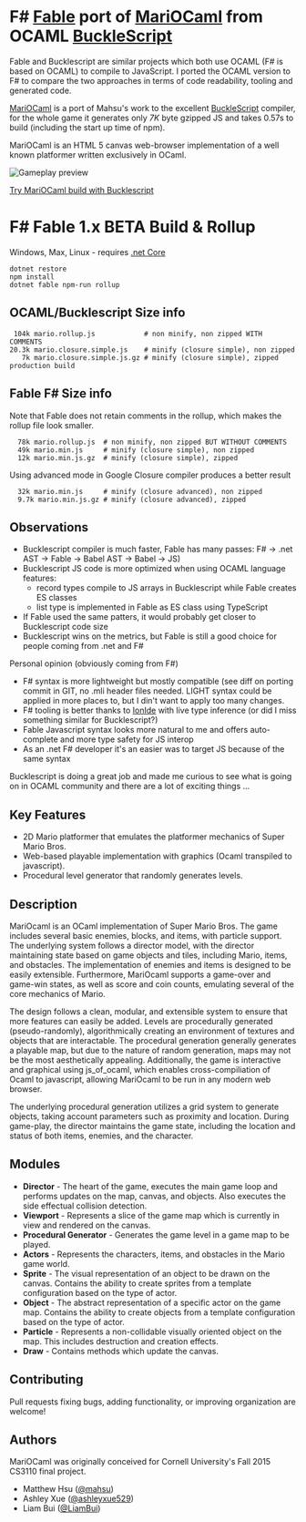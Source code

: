 F# [Fable](hhttp://fable.io/blog/Introducing-1-0-beta.html) port of [MariOCaml](https://mahsu.github.io/mariocaml/) from OCAML [BuckleScript](https://github.com/bloomberg/bucklescript)
=============

Fable and Bucklescript are similar projects which both use OCAML (F# is based on OCAML) to compile to JavaScript.
I ported the OCAML version to F# to compare the two approaches in terms of code readability, tooling and generated code.

[MariOCaml](https://mahsu.github.io/mariocaml/)  is a port of Mahsu's work to the excellent [BuckleScript](https://github.com/bloomberg/bucklescript) compiler, for the whole
game it generates only *7K* byte gzipped JS and takes 0.57s to build (including the start up time of npm).

MariOCaml is an HTML 5 canvas web-browser implementation of a well known platformer written exclusively in OCaml.

![Gameplay preview](https://github.com/mahsu/MariOCaml/raw/master/screenshots/preview.gif)

[Try MariOCaml build with Bucklescript](http://zhanghongbo.me/MariOCaml/)

# F# Fable 1.x BETA Build & Rollup 

Windows, Max, Linux - requires [.net Core](https://www.microsoft.com/net/download/core)

```
dotnet restore
npm install
dotnet fable npm-run rollup
```

## OCAML/Bucklescript Size info

```
 104k mario.rollup.js            # non minify, non zipped WITH COMMENTS
20.3k mario.closure.simple.js    # minify (closure simple), non zipped
   7k mario.closure.simple.js.gz # minify (closure simple), zipped production build
```

## Fable F# Size info 
Note that Fable does not retain comments in the rollup, which makes the rollup file look smaller.

```
  78k mario.rollup.js  # non minify, non zipped BUT WITHOUT COMMENTS 
  49k mario.min.js     # minify (closure simple), non zipped
  12k mario.min.js.gz  # minify (closure simple), zipped 
``` 

Using advanced mode in Google Closure compiler produces a better result

```
  32k mario.min.js     # minify (closure advanced), non zipped
  9.7k mario.min.js.gz # minify (closure advanced), zipped
```

## Observations
  
- Bucklescript compiler is much faster, Fable has many passes: F# -> .net AST -> Fable -> Babel AST -> Babel -> JS)
- Bucklescript JS code is more optimized when using OCAML language features:
  - record types compile to JS arrays in Bucklescript while Fable creates ES classes 
  - list type is implemented in Fable as ES class using TypeScript
- If Fable used the same patters, it would probably get closer to Bucklescript code size
- Bucklescript wins on the metrics, but Fable is still a good choice for people coming from .net and F#

Personal opinion (obviously coming from F#) 
- F# syntax is more lightweight but mostly compatible (see diff on porting commit in GIT, no .mli header files needed.
  LIGHT syntax could be applied in more places to, but I din't want to apply too many changes.
- F# tooling is better thanks to [IonIde](ionide.io) with live type inference (or did I miss something similar for Bucklescript?)
- Fable Javascript syntax looks more natural to me and offers auto-complete and more type safety for JS interop
- As an .net F# developer it's an easier was to target JS because of the same syntax

Bucklescript is doing a great job and made me curious to see what is going on in OCAML community and there are a lot of exciting things ...

## Key Features
* 2D Mario platformer that emulates the platformer mechanics of Super Mario Bros.
* Web-based playable implementation with graphics (Ocaml transpiled to javascript).
* Procedural level generator that randomly generates levels.

## Description

MariOcaml is an OCaml implementation of Super Mario Bros. The game includes several basic enemies, blocks, and items, with particle support. The underlying system follows a director model, with the director maintaining state based on game objects and tiles, including Mario, items, and obstacles. The implementation of enemies and items is designed to be easily extensible. Furthermore, MariOcaml supports a game-over and game-win states, as well as score and coin counts, emulating several of the core mechanics of Mario.

The design follows a clean, modular, and extensible system to ensure that more features can easily be added. Levels are procedurally generated (pseudo-randomly), algorithmically creating an environment of textures and objects that are interactable. The procedural generation generally generates a playable map, but due to the nature of random generation, maps may not be the most aesthetically appealing. Additionally, the game is interactive and graphical using js\_of\_ocaml, which enables cross-compiliation of Ocaml to javascript, allowing MariOcaml to be run in any modern web browser.

The underlying procedural generation utilizes a grid system to generate objects, taking account parameters such as proximity and location. During game-play, the director maintains the game state, including the location and status of both items, enemies, and the character.

## Modules
* **Director** - The heart of the game, executes the main game loop and performs updates on the map, canvas, and objects. Also executes the side effectual collision detection.
* **Viewport** - Represents a slice of the game map which is currently in view and rendered on the canvas.
* **Procedural Generator** - Generates the game level in a game map to be played.
* **Actors** - Represents the characters, items, and obstacles in the Mario game world.
* **Sprite** - The visual representation of an object to be drawn on the canvas. Contains the ability to create sprites from a template configuration based on the type of actor.
* **Object** - The abstract representation of a specific actor on the game map. Contains the ability to create objects from a template configuration based on the type of actor.
* **Particle** - Represents a non-collidable visually oriented object on the map. This includes destruction and creation effects.
* **Draw** - Contains methods which update the canvas.



## Contributing
Pull requests fixing bugs, adding functionality, or improving organization are welcome!

## Authors
MariOCaml was originally conceived for Cornell University's Fall 2015 CS3110 final project.
* Matthew Hsu ([@mahsu](https://github.com/mahsu))
* Ashley Xue ([@ashleyxue529](https://github.com/ashleyxue529))
* Liam Bui ([@LiamBui](https://github.com/liambui))



